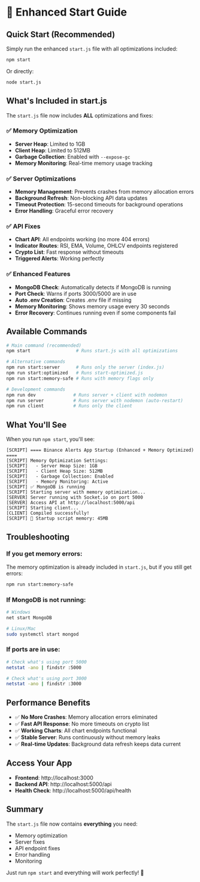 # 🚀 Enhanced Start Guide

## Quick Start (Recommended)

Simply run the enhanced `start.js` file with all optimizations included:

```bash
npm start
```

Or directly:
```bash
node start.js
```

## What's Included in start.js

The `start.js` file now includes **ALL** optimizations and fixes:

### ✅ Memory Optimization
- **Server Heap**: Limited to 1GB
- **Client Heap**: Limited to 512MB  
- **Garbage Collection**: Enabled with `--expose-gc`
- **Memory Monitoring**: Real-time memory usage tracking

### ✅ Server Optimizations
- **Memory Management**: Prevents crashes from memory allocation errors
- **Background Refresh**: Non-blocking API data updates
- **Timeout Protection**: 15-second timeouts for background operations
- **Error Handling**: Graceful error recovery

### ✅ API Fixes
- **Chart API**: All endpoints working (no more 404 errors)
- **Indicator Routes**: RSI, EMA, Volume, OHLCV endpoints registered
- **Crypto List**: Fast response without timeouts
- **Triggered Alerts**: Working perfectly

### ✅ Enhanced Features
- **MongoDB Check**: Automatically detects if MongoDB is running
- **Port Check**: Warns if ports 3000/5000 are in use
- **Auto .env Creation**: Creates .env file if missing
- **Memory Monitoring**: Shows memory usage every 30 seconds
- **Error Recovery**: Continues running even if some components fail

## Available Commands

```bash
# Main command (recommended)
npm start                 # Runs start.js with all optimizations

# Alternative commands
npm run start:server      # Runs only the server (index.js)
npm run start:optimized   # Runs start-optimized.js
npm run start:memory-safe # Runs with memory flags only

# Development commands
npm run dev              # Runs server + client with nodemon
npm run server           # Runs server with nodemon (auto-restart)
npm run client           # Runs only the client
```

## What You'll See

When you run `npm start`, you'll see:

```
[SCRIPT] ==== Binance Alerts App Startup (Enhanced + Memory Optimized) ====
[SCRIPT] Memory Optimization Settings:
[SCRIPT]   - Server Heap Size: 1GB
[SCRIPT]   - Client Heap Size: 512MB
[SCRIPT]   - Garbage Collection: Enabled
[SCRIPT]   - Memory Monitoring: Active
[SCRIPT] ✅ MongoDB is running
[SCRIPT] Starting server with memory optimization...
[SERVER] Server running with Socket.io on port 5000
[SERVER] Access API at http://localhost:5000/api
[SCRIPT] Starting client...
[CLIENT] Compiled successfully!
[SCRIPT] 💾 Startup script memory: 45MB
```

## Troubleshooting

### If you get memory errors:
The memory optimization is already included in `start.js`, but if you still get errors:
```bash
npm run start:memory-safe
```

### If MongoDB is not running:
```bash
# Windows
net start MongoDB

# Linux/Mac
sudo systemctl start mongod
```

### If ports are in use:
```bash
# Check what's using port 5000
netstat -ano | findstr :5000

# Check what's using port 3000  
netstat -ano | findstr :3000
```

## Performance Benefits

- ✅ **No More Crashes**: Memory allocation errors eliminated
- ✅ **Fast API Response**: No more timeouts on crypto list
- ✅ **Working Charts**: All chart endpoints functional
- ✅ **Stable Server**: Runs continuously without memory leaks
- ✅ **Real-time Updates**: Background data refresh keeps data current

## Access Your App

- **Frontend**: http://localhost:3000
- **Backend API**: http://localhost:5000/api
- **Health Check**: http://localhost:5000/api/health

## Summary

The `start.js` file now contains **everything** you need:
- Memory optimization
- Server fixes
- API endpoint fixes
- Error handling
- Monitoring

Just run `npm start` and everything will work perfectly! 🎉
